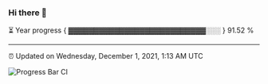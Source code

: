 ### Hi there 👋

⏳ Year progress { ▓▓▓▓▓▓▓▓▓▓▓▓▓▓▓▓▓▓▓▓▓▓▓▓▓▓▓░░░ } 91.52 %

---

⏰ Updated on Wednesday, December 1, 2021, 1:13 AM UTC

![Progress Bar CI](https://github.com/arthurbuhl/arthurbuhl/workflows/Progress%20Bar%20CI/badge.svg)
